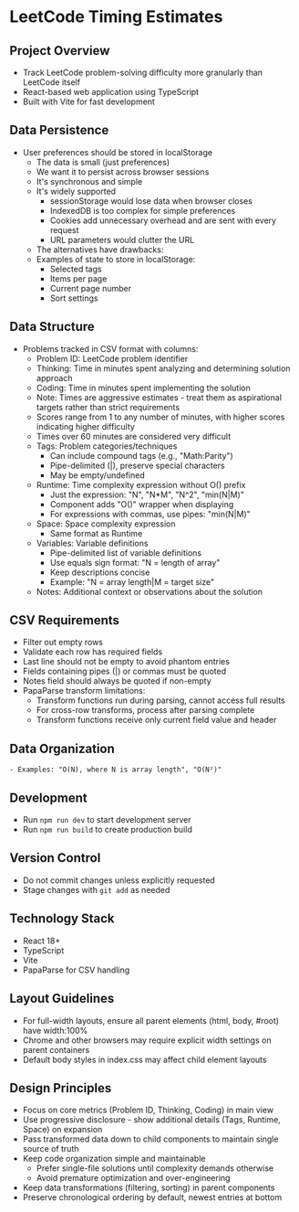 # LeetCode Timing Estimates

## Project Overview
- Track LeetCode problem-solving difficulty more granularly than LeetCode itself
- React-based web application using TypeScript
- Built with Vite for fast development

## Data Persistence
- User preferences should be stored in localStorage
  - The data is small (just preferences)
  - We want it to persist across browser sessions
  - It's synchronous and simple
  - It's widely supported
    - sessionStorage would lose data when browser closes
    - IndexedDB is too complex for simple preferences
    - Cookies add unnecessary overhead and are sent with every request
    - URL parameters would clutter the URL
  - The alternatives have drawbacks:
  - Examples of state to store in localStorage:
    - Selected tags
    - Items per page
    - Current page number
    - Sort settings

## Data Structure
- Problems tracked in CSV format with columns:
  - Problem ID: LeetCode problem identifier
  - Thinking: Time in minutes spent analyzing and determining solution approach
  - Coding: Time in minutes spent implementing the solution
  - Note: Times are aggressive estimates - treat them as aspirational targets rather than strict requirements
  - Scores range from 1 to any number of minutes, with higher scores indicating higher difficulty
  - Times over 60 minutes are considered very difficult
  - Tags: Problem categories/techniques
    - Can include compound tags (e.g., "Math:Parity")
    - Pipe-delimited (|), preserve special characters
    - May be empty/undefined
  - Runtime: Time complexity expression without O() prefix
    - Just the expression: "N", "N*M", "N^2", "min(N|M)"
    - Component adds "O()" wrapper when displaying
    - For expressions with commas, use pipes: "min(N|M)"
  - Space: Space complexity expression
    - Same format as Runtime
  - Variables: Variable definitions
    - Pipe-delimited list of variable definitions
    - Use equals sign format: "N = length of array"
    - Keep descriptions concise
    - Example: "N = array length|M = target size"
  - Notes: Additional context or observations about the solution

## CSV Requirements
- Filter out empty rows
- Validate each row has required fields
- Last line should not be empty to avoid phantom entries
- Fields containing pipes (|) or commas must be quoted
- Notes field should always be quoted if non-empty
- PapaParse transform limitations:
  - Transform functions run during parsing, cannot access full results
  - For cross-row transforms, process after parsing complete
  - Transform functions receive only current field value and header

## Data Organization
    - Examples: "O(N), where N is array length", "O(N²)"

## Development
- Run `npm run dev` to start development server
- Run `npm run build` to create production build

## Version Control
- Do not commit changes unless explicitly requested
- Stage changes with `git add` as needed

## Technology Stack
- React 18+
- TypeScript
- Vite
- PapaParse for CSV handling

## Layout Guidelines
- For full-width layouts, ensure all parent elements (html, body, #root) have width:100%
- Chrome and other browsers may require explicit width settings on parent containers
- Default body styles in index.css may affect child element layouts

## Design Principles
- Focus on core metrics (Problem ID, Thinking, Coding) in main view
- Use progressive disclosure - show additional details (Tags, Runtime, Space) on expansion
- Pass transformed data down to child components to maintain single source of truth
- Keep code organization simple and maintainable
  - Prefer single-file solutions until complexity demands otherwise
  - Avoid premature optimization and over-engineering
- Keep data transformations (filtering, sorting) in parent components
- Preserve chronological ordering by default, newest entries at bottom
